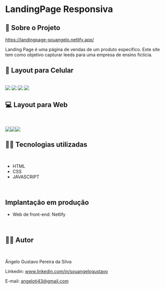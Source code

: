 # LandingPage Responsiva
## 🔗 Sobre o Projeto

https://landingpage-souangelo.netlify.app/

<p>
Landing Page é uma página de vendas de um produto específico.
Este site tem como objetivo capturar leeds para uma empresa de ensino fictícia.
</p>

## 📱 Layout para Celular
<br>
<img src="./img/Screenshot_1.png"/>
<img src="./img/Screenshot_2.png"/>
<img src="./img/Screenshot_3.png"/>
<img src="./img/Screenshot_4.png"/>
<br>

## 💻 Layout para Web
<br>

<img src="./img/desktop.png"/><img src="./img/desktop2.png"/><img src="./img/desktop3.png"/>
<br>

## 🧑‍💻 Tecnologias utilizadas
<br>

- HTML
- CSS
- JAVASCRIPT
<br>

## Implantação em produção

- Web de front-end: Netlify
<br>

## 🧑‍💻 Autor
<br>

Ângelo Gustavo Pereira da Silva

Linkedin: www.linkedin.com/in/souangelogustavo

E-mail: angelotj43@gmail.com
